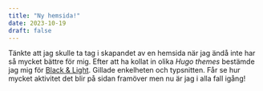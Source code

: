 ```yaml
---
title: "Ny hemsida!"
date: 2023-10-19
draft: false
---
```


Tänkte att jag skulle ta tag i skapandet av en hemsida när jag ändå inte har så mycket bättre för mig. Efter att ha kollat in olika *Hugo themes* bestämde jag mig för [Black & Light](https://themes.gohugo.io/themes/hugo-black-and-light-theme/). Gillade enkelheten och typsnitten. Får se hur mycket aktivitet det blir på sidan framöver men nu är jag i alla fall igång!  

